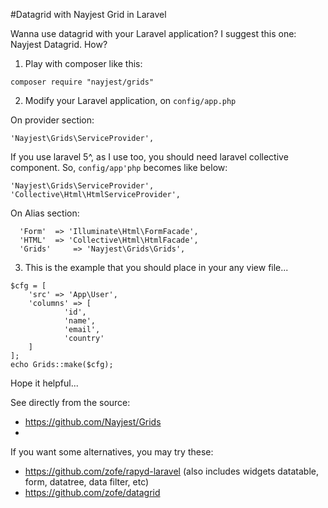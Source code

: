 #Datagrid with Nayjest Grid in Laravel

Wanna use datagrid with your Laravel application? I suggest this one: Nayjest Datagrid. How?

1. Play with composer like this:

```
composer require "nayjest/grids"
```

2. Modify your Laravel application, on `config/app.php`

On provider section:

```
'Nayjest\Grids\ServiceProvider',
```

If you use laravel 5^, as I use too, you should need laravel collective component. So,  `config/app'php` becomes like below:

```
'Nayjest\Grids\ServiceProvider',
'Collective\Html\HtmlServiceProvider',
```

On Alias section:

```
  'Form'  => 'Illuminate\Html\FormFacade',
  'HTML'  => 'Collective\Html\HtmlFacade',
  'Grids'     => 'Nayjest\Grids\Grids',
```

3. This is the example that you should place in your any view file...

```
$cfg = [
    'src' => 'App\User',
    'columns' => [
            'id',
            'name',
            'email',
            'country'
    ]
];
echo Grids::make($cfg);
```

Hope it helpful...

See directly from the source:
- https://github.com/Nayjest/Grids
- 

If you want some alternatives, you may try these:
- https://github.com/zofe/rapyd-laravel (also includes widgets datatable, form, datatree, data filter, etc)
- https://github.com/zofe/datagrid
